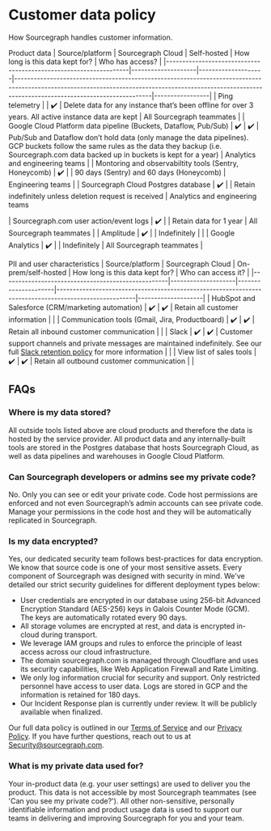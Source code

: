 # Customer data policy
How Sourcegraph handles customer information.

Product data
| Source/platform                                                     | Sourcegraph Cloud  | Self-hosted        | How long is this data kept for?                                                                                                                                                                      | Who has access? | 
|------------------------------------------------------------------|--------------------|--------------------|------------------------------------------------------------------------------------------------------------------------------------------------------------------------------------------------------|-----------------|
| Ping telemetry                                                   |                    | :heavy_check_mark: | Delete data for any instance that’s been offline for over 3 years. All active instance data are kept                                                                                                 | All Sourcegraph teammates                |
| Google Cloud Platform data pipeline (Buckets, Dataflow, Pub/Sub) | :heavy_check_mark: | :heavy_check_mark: | Pub/Sub and Dataflow don’t hold data (only manage the data pipelines). GCP buckets follow the same rules as the data they backup (i.e. Sourcegraph.com data backed up in buckets is kept for a year) | Analytics and engineering teams                 |
| Montoring and observabiltity tools (Sentry, Honeycomb)   | :heavy_check_mark: |                    | 90 days (Sentry) and 60 days (Honeycomb)                                                                                                                                                                                                      | Engineering teams                 |
| Sourcegraph Cloud Postgres database                              | :heavy_check_mark: |                    | Retain indefinitely unless deletion request is received                                                                                                                                              | Analytics and engineering teams
                
| Sourcegraph.com user action/event logs                           | :heavy_check_mark: |                    | Retain data for 1 year                                                                                                                                                                               | All Sourcegraph teammates                |
| Amplitude                                                        | :heavy_check_mark: |                    | Indefinitely                                                                                                                                                                                                     |                 |
| Google Analytics                                                 | :heavy_check_mark: |                    | Indefinitely | All Sourcegraph teammates                                                                                                                                                                                                         |


PII and user characteristics
| Source/platform                                   | Sourcegraph Cloud  | On-prem/self-hosted | How long is this data kept for?                                                                      | Who can access it? |
|---------------------------------------------------|--------------------|---------------------|------------------------------------------------------------------------------------------------------|--------------------|
| HubSpot and Salesforce (CRM/marketing automation) | :heavy_check_mark: | :heavy_check_mark:  | Retain all customer information                                                                      |                    |
| Communication tools (Gmail, Jira, Productboard)   | :heavy_check_mark: | :heavy_check_mark:  | Retain all inbound customer communication                                                            |                    |
| Slack                                             | :heavy_check_mark: | :heavy_check_mark:  | Customer support channels and private messages are maintained indefinitely. See our full [Slack retention policy](../../communication/team_chat.md#retention) for more information |                    |
| View list of sales tools                          | :heavy_check_mark: | :heavy_check_mark:  | Retain all outbound customer communication                                                           |                    |


## FAQs

### Where is my data stored?

All outside tools listed above are cloud products and therefore the data is hosted by the service provider. All product data and any internally-built tools are stored in the Postgres database that hosts Sourcegraph Cloud, as well as data pipelines and warehouses in Google Cloud Platform. 

### Can Sourcegraph developers or admins see my private code?

No. Only you can see or edit your private code. Code host permissions are enforced and not even Sourcegraph’s admin accounts can see private code. Manage your permissions in the code host and they will be automatically replicated in Sourcegraph.

### Is my data encrypted?

Yes, our dedicated security team follows best-practices for data encryption. We know that source code is one of your most sensitive assets. Every component of Sourcegraph was designed with security in mind. We've detailed our strict security guidelines for different deployment types below:
* User credentials are encrypted in our database using 256-bit Advanced Encryption Standard (AES-256) keys in Galois Counter Mode (GCM). The keys are automatically rotated every 90 days.
* All storage volumes are encrypted at rest, and data is encrypted in-cloud during transport.
* We leverage IAM groups and rules to enforce the principle of least access across our cloud infrastructure.
* The domain sourcegraph.com is managed through Cloudflare and uses its security capabilities, like Web Application Firewall and Rate Limiting.
* We only log information crucial for security and support. Only restricted personnel have access to user data. Logs are stored in GCP and the information is retained for 180 days. 
* Our Incident Response plan is currently under review. It will be publicly available when finalized.

Our full data policy is outlined in our [Terms of Service](https://about.sourcegraph.com/terms-dotcom) and our [Privacy Policy](https://about.sourcegraph.com/privacy/). If you have further questions, reach out to us at Security@sourcegraph.com. 

### What is my private data used for?

Your in-product data (e.g. your user settings) are used to deliver you the product. This data is not accessible by most Sourcegraph teammates (see 'Can you see my private code?'). All other non-sensitive, personally identifiable information and product usage data is used to support our teams in delivering and improving Sourcegraph for you and your team. 
